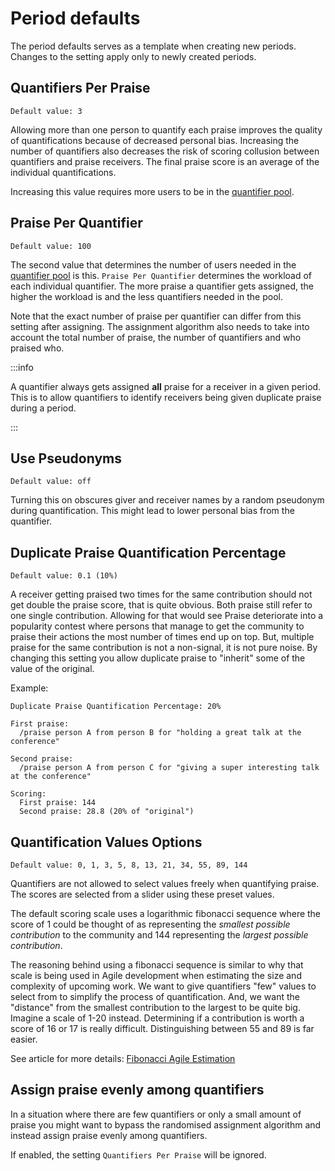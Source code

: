 # Period defaults

The period defaults serves as a template when creating new periods. Changes to the setting apply only to newly created periods.

## Quantifiers Per Praise

`Default value: 3`

Allowing more than one person to quantify each praise improves the quality of quantifications because of decreased personal bias. Increasing the number of quantifiers also decreases the risk of scoring collusion between quantifiers and praise receivers. The final praise score is an average of the individual quantifications.

Increasing this value requires more users to be in the [quantifier pool](/glossary#quantifier-pool).

## Praise Per Quantifier

`Default value: 100`

The second value that determines the number of users needed in the [quantifier pool](/glossary#quantifier-pool) is this. `Praise Per Quantifier` determines the workload of each individual quantifier. The more praise a quantifier gets assigned, the higher the workload is and the less quantifiers needed in the pool.

Note that the exact number of praise per quantifier can differ from this setting after assigning. The assignment algorithm also needs to take into account the total number of praise, the number of quantifiers and who praised who.

:::info

A quantifier always gets assigned **all** praise for a receiver in a given period. This is to allow quantifiers to identify receivers being given duplicate praise during a period.

:::

## Use Pseudonyms

`Default value: off`

Turning this on obscures giver and receiver names by a random pseudonym during quantification. This might lead to lower personal bias from the quantifier.

## Duplicate Praise Quantification Percentage

`Default value: 0.1 (10%)`

A receiver getting praised two times for the same contribution should not get double the praise score, that is quite obvious. Both praise still refer to one single contribution. Allowing for that would see Praise deteriorate into a popularity contest where persons that manage to get the community to praise their actions the most number of times end up on top. But, multiple praise for the same contribution is not a non-signal, it is not pure noise. By changing this setting you allow duplicate praise to "inherit" some of the value of the original.

Example:

```
Duplicate Praise Quantification Percentage: 20%

First praise:
  /praise person A from person B for "holding a great talk at the conference"

Second praise:
  /praise person A from person C for "giving a super interesting talk at the conference"

Scoring:
  First praise: 144
  Second praise: 28.8 (20% of "original")
```

## Quantification Values Options

`Default value: 0, 1, 3, 5, 8, 13, 21, 34, 55, 89, 144`

Quantifiers are not allowed to select values freely when quantifying praise. The scores are selected from a slider using these preset values.

The default scoring scale uses a logarithmic fibonacci sequence where the score of 1 could be thought of as representing the _smallest possible contribution_ to the community and 144 representing the _largest possible contribution_.

The reasoning behind using a fibonacci sequence is similar to why that scale is being used in Agile development when estimating the size and complexity of upcoming work. We want to give quantifiers "few" values to select from to simplify the process of quantification. And, we want the "distance" from the smallest contribution to the largest to be quite big. Imagine a scale of 1-20 instead. Determining if a contribution is worth a score of 16 or 17 is really difficult. Distinguishing between 55 and 89 is far easier.

See article for more details: [Fibonacci Agile Estimation](https://www.productplan.com/glossary/fibonacci-agile-estimation/)

## Assign praise evenly among quantifiers

In a situation where there are few quantifiers or only a small amount of praise you might want to bypass the randomised assignment algorithm and instead assign praise evenly among quantifiers.

If enabled, the setting `Quantifiers Per Praise` will be ignored.
